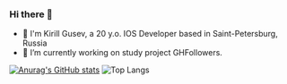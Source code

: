 ### Hi there 👋

<!--
**myaumura/myaumura** is a ✨ _special_ ✨ repository because its `README.md` (this file) appears on your GitHub profile.

Here are some ideas to get you started:

- 🔭 I’m currently working on ...
-  I’m currently learning ...
- 👯 I’m looking to collaborate on ...
- 🤔 I’m looking for help with ...
- 💬 Ask me about ...
- 📫 How to reach me: ...
- 😄 Pronouns: ...
- ⚡ Fun fact: ...
-->

- 🌱 I'm Kirill Gusev, a 20 y.o. IOS Developer based in Saint-Petersburg, Russia
- 🔭 I’m currently working on study project GHFollowers.

[![Anurag's GitHub stats](https://github-readme-stats.vercel.app/api?username=myaumura)](https://github.com/anuraghazra/github-readme-stats)
![Top Langs](https://github-readme-stats.vercel.app/api/top-langs/?username=myaumura&hide_progress=true)

